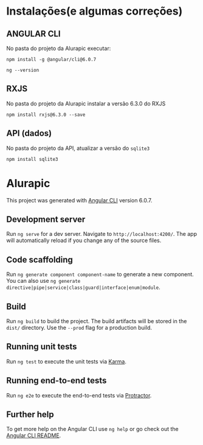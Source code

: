 # Instalações(e algumas correções)

## ANGULAR CLI
No pasta do projeto da Alurapic executar:

    npm install -g @angular/cli@6.0.7

    ng --version

## RXJS
No pasta do projeto da Alurapic instalar a versão 6.3.0 do RXJS 

    npm install rxjs@6.3.0 --save

## API (dados)
No pasta do projeto da API, atualizar a versão do `sqlite3`

    npm install sqlite3


# Alurapic

This project was generated with [Angular CLI](https://github.com/angular/angular-cli) version 6.0.7.

## Development server

Run `ng serve` for a dev server. Navigate to `http://localhost:4200/`. The app will automatically reload if you change any of the source files.

## Code scaffolding

Run `ng generate component component-name` to generate a new component. You can also use `ng generate directive|pipe|service|class|guard|interface|enum|module`.

## Build

Run `ng build` to build the project. The build artifacts will be stored in the `dist/` directory. Use the `--prod` flag for a production build.

## Running unit tests

Run `ng test` to execute the unit tests via [Karma](https://karma-runner.github.io).

## Running end-to-end tests

Run `ng e2e` to execute the end-to-end tests via [Protractor](http://www.protractortest.org/).

## Further help

To get more help on the Angular CLI use `ng help` or go check out the [Angular CLI README](https://github.com/angular/angular-cli/blob/master/README.md).
